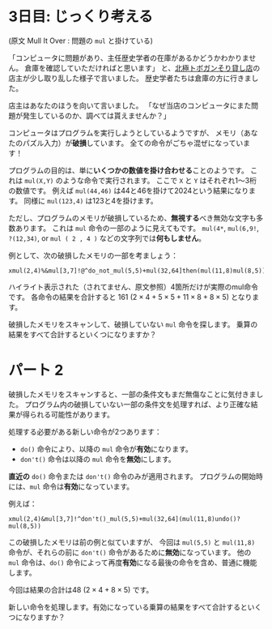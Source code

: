 # 3日目: じっくり考える

(原文 Mull It Over : 問題の `mul` と掛けている)

「コンピュータに問題があり、主任歴史学者の在庫があるかどうかわかりません。
倉庫を確認していただければと思います」
と、[北極トボガンそり貸し店](../2020/day2.md)の店主が少し取り乱した様子で言いました。
歴史学者たちは倉庫の方に行きました。

店主はあなたのほうを向いて言いました。
「なぜ当店のコンピュータにまた問題が発生しているのか、調べては貰えませんか？」

コンピュータはプログラムを実行しようとしているようですが、
メモリ（あなたのパズル入力）が**破損**しています。
全ての命令がごちゃ混ぜになっています！

プログラムの目的は、単に**いくつかの数値を掛け合わせる**ことのようです。
これは `mul(X,Y)` のような命令で実行されます。
ここで `X`  と `Y` はそれぞれ1～3桁の数値です。
例えば `mul(44,46)` は44と46を掛けて2024という結果になります。
同様に `mul(123,4)` は123と4を掛けます。

ただし、プログラムのメモリが破損しているため、**無視する**べき無効な文字も多数あります。
これは `mul` 命令の一部のように見えてもです。
`mul(4*`, `mul(6,9!`, `?(12,34)`, or `mul ( 2 , 4 )` などの文字列では**何もしません**。

例として、次の破損したメモリの一部を考ましょう：

```
xmul(2,4)%&mul[3,7]!@^do_not_mul(5,5)+mul(32,64]then(mul(11,8)mul(8,5))
```

ハイライト表示された（されてません、原文参照）4箇所だけが実際のmul命令です。
各命令の結果を合計すると 161 $(2 \times 4 + 5 \times 5 + 11 \times 8 + 8 \times 5)$ となります。

破損したメモリをスキャンして、破損していない `mul` 命令を探します。
乗算の結果をすべて合計するといくつになりますか？

# パート 2

破損したメモリをスキャンすると、一部の条件文もまだ無傷なことに気付きました。
プログラム内の破損していない一部の条件文を処理すれば、より正確な結果が得られる可能性があります。

処理する必要がある新しい命令が2つあります：

- `do()` 命令により、以降の `mul` 命令が**有効**になります。
- `don't()` 命令は以降の `mul` 命令を**無効**にします。

**直近の** `do()` 命令または `don't()` 命令のみが適用されます。
プログラムの開始時には、`mul` 命令は**有効**になっています。

例えば：

```
xmul(2,4)&mul[3,7]!^don't()_mul(5,5)+mul(32,64](mul(11,8)undo()?mul(8,5))
```

この破損したメモリは前の例と似ていますが、
今回は `mul(5,5)` と `mul(11,8)` 命令が、それらの前に `don't()` 命令があるために**無効**になっています。
他の `mul` 命令は、`do()` 命令によって再度**有効**になる最後の命令を含め、普通に機能します。

今回は結果の合計は48 $(2 \times 4 + 8 \times 5)$ です。

新しい命令を処理します。有効になっている乗算の結果をすべて合計するといくつになりますか？
